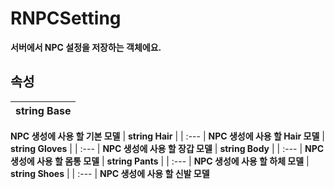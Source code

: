 # **RNPCSetting**

 **서버에서 NPC 설정을 저장하는 객체에요.** 
## **속성**

| **string Base** |
| :--- |
 **NPC 생성에 사용 할 기본 모델** 
| **string Hair** |
| :--- |
 **NPC 생성에 사용 할 Hair 모델** 
| **string Gloves** |
| :--- |
 **NPC 생성에 사용 할 장갑 모델** 
| **string Body** |
| :--- |
 **NPC 생성에 사용 할 몸통 모델** 
| **string Pants** |
| :--- |
 **NPC 생성에 사용 할 하체 모델** 
| **string Shoes** |
| :--- |
 **NPC 생성에 사용 할 신발 모델** 
